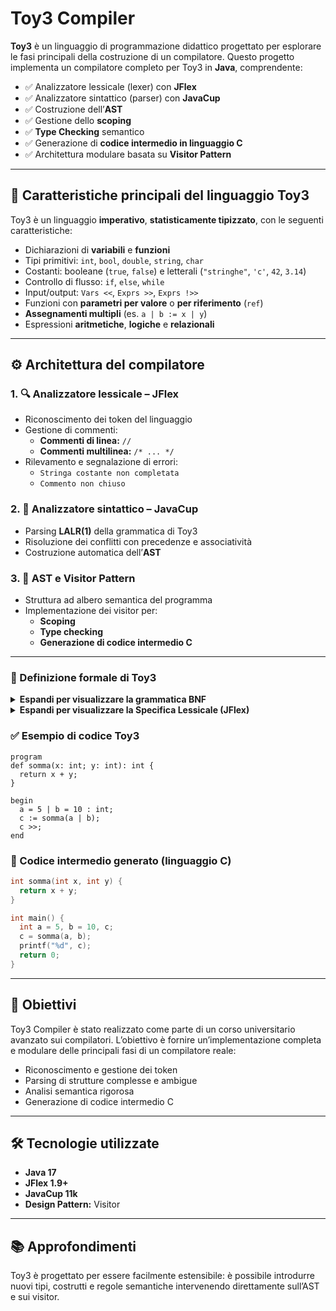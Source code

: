 # Toy3 Compiler

**Toy3** è un linguaggio di programmazione didattico progettato per esplorare le fasi principali della costruzione di un compilatore. Questo progetto implementa un compilatore completo per Toy3 in **Java**, comprendente:

- ✅ Analizzatore lessicale (lexer) con **JFlex**
- ✅ Analizzatore sintattico (parser) con **JavaCup**
- ✅ Costruzione dell’**AST**
- ✅ Gestione dello **scoping**
- ✅ **Type Checking** semantico
- ✅ Generazione di **codice intermedio in linguaggio C**
- ✅ Architettura modulare basata su **Visitor Pattern**

---

## 📌 Caratteristiche principali del linguaggio Toy3

Toy3 è un linguaggio **imperativo**, **statisticamente tipizzato**, con le seguenti caratteristiche:

- Dichiarazioni di **variabili** e **funzioni**
- Tipi primitivi: `int`, `bool`, `double`, `string`, `char`
- Costanti: booleane (`true`, `false`) e letterali (`"stringhe"`, `'c'`, `42`, `3.14`)
- Controllo di flusso: `if`, `else`, `while`
- Input/output: `Vars <<`, `Exprs >>`, `Exprs !>>`
- Funzioni con **parametri per valore** o **per riferimento** (`ref`)
- **Assegnamenti multipli** (es. `a | b := x | y`)
- Espressioni **aritmetiche**, **logiche** e **relazionali**

---

## ⚙️ Architettura del compilatore

### 1. 🔍 Analizzatore lessicale – JFlex

- Riconoscimento dei token del linguaggio
- Gestione di commenti:
  - **Commenti di linea:** `//`
  - **Commenti multilinea:** `/* ... */`
- Rilevamento e segnalazione di errori:
  - `Stringa costante non completata`
  - `Commento non chiuso`

### 2. 🧩 Analizzatore sintattico – JavaCup

- Parsing **LALR(1)** della grammatica di Toy3
- Risoluzione dei conflitti con precedenze e associatività
- Costruzione automatica dell’**AST**

### 3. 🌳 AST e Visitor Pattern

- Struttura ad albero semantica del programma
- Implementazione dei visitor per:
  - **Scoping**
  - **Type checking**
  - **Generazione di codice intermedio C**

---

### 📐 Definizione formale di Toy3

<details>
<summary><strong>Espandi per visualizzare la grammatica BNF</strong></summary>

```bnf
Programma ::= PROGRAM Decls BEGIN VarDecls Statements END

Decls ::= VarDecl Decls 
        | DefDecl Decls
        | ε

VarDecls ::= VarDecls VarDecl
           | ε

VarDecl ::= VarsOptInit COLON TypeOrConstant SEMI

VarsOptInit ::= ID PIPE VarsOptInit
              | ID ASSIGNDECL Expr PIPE VarsOptInit
              | ID
              | ID ASSIGNDECL Expr

TypeOrConstant ::= Type 
                 | Constant

Type ::= INT  
       | BOOL  
       | DOUBLE  
       | STRING  
       | CHAR 

Constant ::= TRUE
           | FALSE
           | INT_CONST
           | DOUBLE_CONST
           | CHAR_CONST
           | STRING_CONST

DefDecl ::= DEF ID LPAR ParDecls RPAR OptType Body
          | DEF ID LPAR RPAR OptType Body

ParDecls ::= ParDecl SEMI ParDecls
           | ParDecl

ParDecl ::= PVars COLON Type

PVars ::= PVar COMMA PVars
        | PVar

PVar ::= ID 
       | REF ID

OptType ::= COLON Type
          | ε

Body ::= LBRAC VarDecls Statements RBRAC

Statements ::= Stat Statements
             | ε

Stat ::= Vars IN SEMI
       | Exprs OUT SEMI
       | Exprs OUTNL SEMI
       | Vars ASSIGN Exprs SEMI       // il controllo semantico sull’assegnamento è fatto nell’analisi semantica
       | FunCall SEMI
       | IF LPAR Expr RPAR THEN Body ELSE Body 
       | IF LPAR Expr RPAR THEN Body 
       | WHILE LPAR Expr RPAR DO Body 
       | RETURN Expr SEMI

Vars ::= ID PIPE Vars
       | ID

Exprs ::= Expr COMMA Exprs  
        | Expr

FunCall ::= ID LPAR Exprs RPAR 	
          | ID LPAR RPAR 

Expr ::= Expr ArithOp Expr
       | Expr BoolOp Expr
       | Expr RelOp Expr
       | LPAR Expr RPAR
       | MINUS Expr
       | NOT Expr
       | ID
       | FunCall
       | Constant

ArithOp ::= PLUS  
          | MINUS  
          | TIMES  
          | DIV 

BoolOp ::= AND 
         | OR  

RelOp ::= GT 
        | GE 
        | LT 
        | LE 
        | EQ 
        | NE
```
</details>

<details>
<summary><strong>Espandi per visualizzare la Specifica Lessicale (JFlex)</strong></summary>

```
  Commenti:
  // commento di linea
  /* commento di blocco */

Parole chiave:
  PROGRAM     → program
  BEGIN       → begin
  END         → end
  DEF         → def
  INT         → int
  BOOL        → bool
  DOUBLE      → double
  STRING      → string
  CHAR        → char
  TRUE        → true
  FALSE       → false
  RETURN      → return
  IF          → if
  THEN        → then
  ELSE        → else
  WHILE       → while
  DO          → do
  NOT         → not
  AND         → and
  OR          → or
  REF         → ref
  IN          → <<
  OUT         → >>
  OUTNL       → !>>

Simboli:
  SEMI        → ;
  COLON       → :
  COMMA       → ,
  LPAR        → (
  RPAR        → )
  LBRAC       → {
  RBRAC       → }
  ASSIGN      → :=
  ASSIGNDECL  → =
  PIPE        → |

Operatori aritmetici:
  PLUS        → +
  MINUS       → -
  TIMES       → *
  DIV         → /

Operatori relazionali:
  GT          → >
  GE          → >=
  LT          → <
  LE          → <=
  EQ          → ==
  NE          → <>

Token:
  ID              → jletter (jletter | jdigit)*
  INT_CONST       → pattern per interi
  DOUBLE_CONST    → pattern per double
  STRING_CONST    → pattern per stringhe
  CHAR_CONST      → pattern per caratteri

Precedenze e associatività
Dalla più alta alla più bassa:

() 
* /
+ -               (associatività sinistra se binaria, destra se unaria)
== <> < <= > >=
not               (associatività destra)
and
or
```
</details>

### ✅ Esempio di codice Toy3

```toy3
program
def somma(x: int; y: int): int {
  return x + y;
}

begin
  a = 5 | b = 10 : int;
  c := somma(a | b);
  c >>;
end
```

### 📄 Codice intermedio generato (linguaggio C)

```c
int somma(int x, int y) {
  return x + y;
}

int main() {
  int a = 5, b = 10, c;
  c = somma(a, b);
  printf("%d", c);
  return 0;
}
```

---

## 🎯 Obiettivi

Toy3 Compiler è stato realizzato come parte di un corso universitario avanzato sui compilatori. L’obiettivo è fornire un’implementazione completa e modulare delle principali fasi di un compilatore reale:

- Riconoscimento e gestione dei token
- Parsing di strutture complesse e ambigue
- Analisi semantica rigorosa
- Generazione di codice intermedio C

---

## 🛠️ Tecnologie utilizzate

- **Java 17**
- **JFlex 1.9+**
- **JavaCup 11k**
- **Design Pattern:** Visitor

---

## 📚 Approfondimenti

Toy3 è progettato per essere facilmente estensibile: è possibile introdurre nuovi tipi, costrutti e regole semantiche intervenendo direttamente sull’AST e sui visitor.
